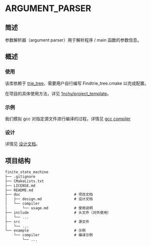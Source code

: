 # ARGUMENT_PARSER

## 简述

参数解析器（argument parser）用于解析程序 / main 函数的参数信息。

## 概述

### 使用

该库依赖于 [trie_tree](https://github.com/1nchy/trie_tree)，需要用户自行编写 Findtrie_tree.cmake 以完成配置。

在项目的具体使用方法，详见 [1nchy/project_template](https://github.com/1nchy/project_template)。

### 示例

我们模拟 gcc 对指定源文件进行编译的过程，详情见 [gcc compiler](./example/compiler/)

### 设计

详情见 [设计文档](./doc/design.md)。

## 项目结构

~~~txt
finite_state_machine
├── .gitignore
├── CMakeLists.txt
├── LICENSE.md
├── README.md
├── doc                         # 项目文档
│   ├── design.md               # 设计文档
│   └── compiler
│       └── usage.md            # 使用说明
├── include                     # 头文件（对外使用）
│   └── ...
├── src                         # 源文件
│   └── ...
└── example                     # 示例
    └── compiler                # 编译示例
        └── ...
~~~